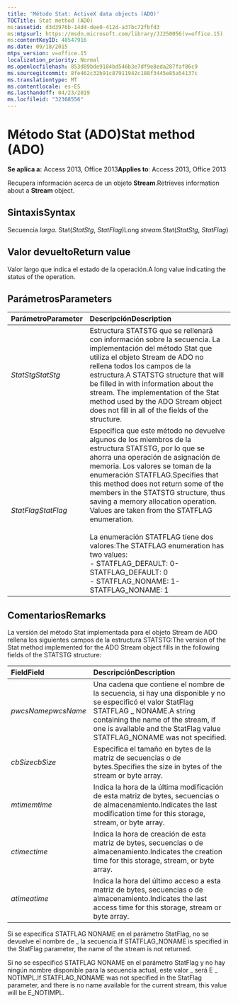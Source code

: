 ```yaml
---
title: 'Método Stat: ActiveX data objects (ADO)'
TOCTitle: Stat method (ADO)
ms:assetid: d3d3976b-14d4-dee0-412d-a37bc72fbfd3
ms:mtpsurl: https://msdn.microsoft.com/library/JJ250056(v=office.15)
ms:contentKeyID: 48547916
ms.date: 09/18/2015
mtps_version: v=office.15
localization_priority: Normal
ms.openlocfilehash: 853d89bde9184bd546b3e7df9e8eda287faf86c9
ms.sourcegitcommit: 8fe462c32b91c87911942c188f3445e85a54137c
ms.translationtype: MT
ms.contentlocale: es-ES
ms.lasthandoff: 04/23/2019
ms.locfileid: "32308556"
---
```

# <a name="stat-method-ado"></a><span data-ttu-id="78137-102">Método Stat (ADO)</span><span class="sxs-lookup"><span data-stu-id="78137-102">Stat method (ADO)</span></span>

<span data-ttu-id="78137-103">**Se aplica a:** Access 2013, Office 2013</span><span class="sxs-lookup"><span data-stu-id="78137-103">**Applies to**: Access 2013, Office 2013</span></span>

<span data-ttu-id="78137-104">Recupera información acerca de un objeto **Stream**.</span><span class="sxs-lookup"><span data-stu-id="78137-104">Retrieves information about a **Stream** object.</span></span>

## <a name="syntax"></a><span data-ttu-id="78137-105">Sintaxis</span><span class="sxs-lookup"><span data-stu-id="78137-105">Syntax</span></span>

<span data-ttu-id="78137-106">Secuencia *larga*. Stat(*StatStg*, *StatFlag*)</span><span class="sxs-lookup"><span data-stu-id="78137-106">Long *stream*.Stat(*StatStg*, *StatFlag*)</span></span>

## <a name="return-value"></a><span data-ttu-id="78137-107">Valor devuelto</span><span class="sxs-lookup"><span data-stu-id="78137-107">Return value</span></span>

<span data-ttu-id="78137-108">Valor largo que indica el estado de la operación.</span><span class="sxs-lookup"><span data-stu-id="78137-108">A long value indicating the status of the operation.</span></span>

## <a name="parameters"></a><span data-ttu-id="78137-109">Parámetros</span><span class="sxs-lookup"><span data-stu-id="78137-109">Parameters</span></span>

|<span data-ttu-id="78137-110">Parámetro</span><span class="sxs-lookup"><span data-stu-id="78137-110">Parameter</span></span>|<span data-ttu-id="78137-111">Descripción</span><span class="sxs-lookup"><span data-stu-id="78137-111">Description</span></span>|
|:--------|:----------|
|<span data-ttu-id="78137-112">*StatStg*</span><span class="sxs-lookup"><span data-stu-id="78137-112">*StatStg*</span></span> |<span data-ttu-id="78137-p101">Estructura STATSTG que se rellenará con información sobre la secuencia. La implementación del método Stat que utiliza el objeto Stream de ADO no rellena todos los campos de la estructura.</span><span class="sxs-lookup"><span data-stu-id="78137-p101">A STATSTG structure that will be filled in with information about the stream. The implementation of the Stat method used by the ADO Stream object does not fill in all of the fields of the structure.</span></span>|
|<span data-ttu-id="78137-115">*StatFlag*</span><span class="sxs-lookup"><span data-stu-id="78137-115">*StatFlag*</span></span> |<span data-ttu-id="78137-p102">Especifica que este método no devuelve algunos de los miembros de la estructura STATSTG, por lo que se ahorra una operación de asignación de memoria. Los valores se toman de la enumeración STATFLAG.</span><span class="sxs-lookup"><span data-stu-id="78137-p102">Specifies that this method does not return some of the members in the STATSTG structure, thus saving a memory allocation operation. Values are taken from the STATFLAG enumeration.</span></span><br/><br/><span data-ttu-id="78137-118">La enumeración STATFLAG tiene dos valores:</span><span class="sxs-lookup"><span data-stu-id="78137-118">The STATFLAG enumeration has two values:</span></span><br/><span data-ttu-id="78137-119">- STATFLAG_DEFAULT: 0</span><span class="sxs-lookup"><span data-stu-id="78137-119">- STATFLAG_DEFAULT: 0</span></span><br/><span data-ttu-id="78137-120">- STATFLAG_NONAME: 1</span><span class="sxs-lookup"><span data-stu-id="78137-120">- STATFLAG_NONAME: 1</span></span> |


## <a name="remarks"></a><span data-ttu-id="78137-121">Comentarios</span><span class="sxs-lookup"><span data-stu-id="78137-121">Remarks</span></span>

<span data-ttu-id="78137-122">La versión del método Stat implementada para el objeto Stream de ADO rellena los siguientes campos de la estructura STATSTG:</span><span class="sxs-lookup"><span data-stu-id="78137-122">The version of the Stat method implemented for the ADO Stream object fills in the following fields of the STATSTG structure:</span></span>

|<span data-ttu-id="78137-123">Field</span><span class="sxs-lookup"><span data-stu-id="78137-123">Field</span></span>|<span data-ttu-id="78137-124">Descripción</span><span class="sxs-lookup"><span data-stu-id="78137-124">Description</span></span>|
|:--------|:----------|
|<span data-ttu-id="78137-125">*pwcsName*</span><span class="sxs-lookup"><span data-stu-id="78137-125">*pwcsName*</span></span> |<span data-ttu-id="78137-126">Una cadena que contiene el nombre de la secuencia, si hay una disponible y no se especificó el valor StatFlag STATFLAG \_ NONAME.</span><span class="sxs-lookup"><span data-stu-id="78137-126">A string containing the name of the stream, if one is available and the StatFlag value STATFLAG\_NONAME was not specified.</span></span>|
|<span data-ttu-id="78137-127">*cbSize*</span><span class="sxs-lookup"><span data-stu-id="78137-127">*cbSize*</span></span> |<span data-ttu-id="78137-128">Especifica el tamaño en bytes de la matriz de secuencias o de bytes.</span><span class="sxs-lookup"><span data-stu-id="78137-128">Specifies the size in bytes of the stream or byte array.</span></span>|
|<span data-ttu-id="78137-129">*mtime*</span><span class="sxs-lookup"><span data-stu-id="78137-129">*mtime*</span></span> |<span data-ttu-id="78137-130">Indica la hora de la última modificación de esta matriz de bytes, secuencias o de almacenamiento.</span><span class="sxs-lookup"><span data-stu-id="78137-130">Indicates the last modification time for this storage, stream, or byte array.</span></span>|
|<span data-ttu-id="78137-131">*ctime*</span><span class="sxs-lookup"><span data-stu-id="78137-131">*ctime*</span></span> |<span data-ttu-id="78137-132">Indica la hora de creación de esta matriz de bytes, secuencias o de almacenamiento.</span><span class="sxs-lookup"><span data-stu-id="78137-132">Indicates the creation time for this storage, stream, or byte array.</span></span>|
|<span data-ttu-id="78137-133">*atime*</span><span class="sxs-lookup"><span data-stu-id="78137-133">*atime*</span></span> |<span data-ttu-id="78137-134">Indica la hora del último acceso a esta matriz de bytes, secuencias o de almacenamiento.</span><span class="sxs-lookup"><span data-stu-id="78137-134">Indicates the last access time for this storage, stream or byte array.</span></span>|

<span data-ttu-id="78137-135">Si se especifica STATFLAG NONAME en el parámetro StatFlag, no se devuelve el nombre de \_ la secuencia.</span><span class="sxs-lookup"><span data-stu-id="78137-135">If STATFLAG\_NONAME is specified in the StatFlag parameter, the name of the stream is not returned.</span></span>

<span data-ttu-id="78137-136">Si no se especificó STATFLAG NONAME en el parámetro StatFlag y no hay ningún nombre disponible para la secuencia actual, este valor \_ será E \_ NOTIMPL.</span><span class="sxs-lookup"><span data-stu-id="78137-136">If STATFLAG\_NONAME was not specified in the StatFlag parameter, and there is no name available for the current stream, this value will be E\_NOTIMPL.</span></span>

